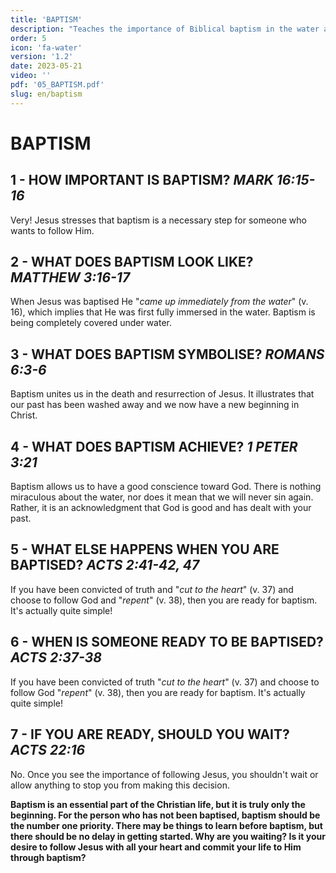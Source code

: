 ```yaml
---
title: 'BAPTISM'
description: "Teaches the importance of Biblical baptism in the water and in the Spirit."
order: 5
icon: 'fa-water'
version: '1.2'
date: 2023-05-21
video: ''
pdf: '05_BAPTISM.pdf'
slug: en/baptism
---
```


# BAPTISM

## 1 - HOW IMPORTANT IS BAPTISM? *MARK 16:15-16*

Very! Jesus stresses that baptism is a necessary step for someone who wants to follow Him.

## 2 - WHAT DOES BAPTISM LOOK LIKE? *MATTHEW 3:16-17*

When Jesus was baptised He "*came up immediately from the water*" (v. 16), which implies that He was first fully immersed in the water. Baptism is being completely covered under water.

## 3 - WHAT DOES BAPTISM SYMBOLISE? *ROMANS 6:3-6*

Baptism unites us in the death and resurrection of Jesus. It illustrates that our past has been washed away and we now have a new beginning in Christ.

## 4 - WHAT DOES BAPTISM ACHIEVE? *1 PETER 3:21*

Baptism allows us to have a good conscience toward God. There is nothing miraculous about the water, nor does it mean that we will never sin again. Rather, it is an acknowledgment that God is
good and has dealt with your past.

## 5 - WHAT ELSE HAPPENS WHEN YOU ARE BAPTISED? *ACTS 2:41-42, 47*

If you have been convicted of truth and "*cut to the heart*" (v. 37) and choose to follow God and "*repent*" (v. 38), then you are ready for baptism. It's actually quite simple!

## 6 - WHEN IS SOMEONE READY TO BE BAPTISED? *ACTS 2:37-38*

If you have been convicted of truth "*cut to the heart*" (v. 37) and choose to follow God "*repent*" (v. 38), then you are ready for baptism. It's actually quite simple!

## 7 - IF YOU ARE READY, SHOULD YOU WAIT? *ACTS 22:16*

No. Once you see the importance of following Jesus, you shouldn't wait or allow anything to stop you from making this decision.

**Baptism is an essential part of the Christian life, but it is truly only the beginning. For the person who has not been baptised, baptism should be the number one priority. There may be things to learn before baptism, but there should be no delay in getting started. Why are you waiting? Is it your desire to follow Jesus with all your heart and commit your life to Him through baptism?**